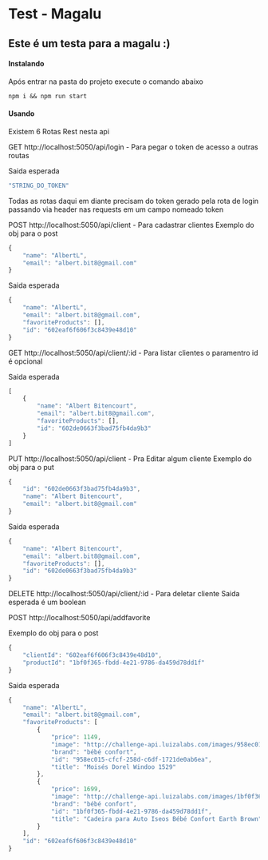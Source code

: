 # Test - Magalu

## Este é um testa para a magalu :)

#### Instalando

Após entrar na pasta do projeto execute o comando abaixo

`npm i && npm run start`

#### Usando

Existem 6 Rotas Rest nesta api

GET http://localhost:5050/api/login - Para pegar o token de acesso a outras routas

Saida esperada
```js 
"STRING_DO_TOKEN"
```

Todas as rotas daqui em diante precisam do token gerado pela rota de login passando via header nas requests em um campo nomeado token

POST http://localhost:5050/api/client - Para cadastrar clientes
Exemplo do obj para o post 
```js 
{
    "name": "AlbertL",
    "email": "albert.bit8@gmail.com"
}
```

Saida esperada
```js 
{
    "name": "AlbertL",
    "email": "albert.bit8@gmail.com",
    "favoriteProducts": [],
    "id": "602eaf6f606f3c8439e48d10"
}
```


GET http://localhost:5050/api/client/:id - Para listar clientes o paramentro id é opcional 


Saida esperada
```js 
[
    {
        "name": "Albert Bitencourt",
        "email": "albert.bit8@gmail.com",
        "favoriteProducts": [],
        "id": "602de0663f3bad75fb4da9b3"
    }
]
```

PUT http://localhost:5050/api/client - Pra Editar algum cliente
Exemplo do obj para o put 
```js 
{
    "id": "602de0663f3bad75fb4da9b3",
    "name": "Albert Bitencourt",
    "email": "albert.bit8@gmail.com"
}
```
Saida esperada
```js 
{
    "name": "Albert Bitencourt",
    "email": "albert.bit8@gmail.com",
    "favoriteProducts": [],
    "id": "602de0663f3bad75fb4da9b3"
}
```


DELETE http://localhost:5050/api/client/:id - Para deletar cliente
Saida esperada é um boolean

POST http://localhost:5050/api/addfavorite

Exemplo do obj para o post 
```js 
{  
    "clientId": "602eaf6f606f3c8439e48d10",
    "productId": "1bf0f365-fbdd-4e21-9786-da459d78dd1f"
}
```

Saida esperada
```js 
{
    "name": "AlbertL",
    "email": "albert.bit8@gmail.com",
    "favoriteProducts": [
        {
            "price": 1149,
            "image": "http://challenge-api.luizalabs.com/images/958ec015-cfcf-258d-c6df-1721de0ab6ea.jpg",
            "brand": "bébé confort",
            "id": "958ec015-cfcf-258d-c6df-1721de0ab6ea",
            "title": "Moisés Dorel Windoo 1529"
        },
        {
            "price": 1699,
            "image": "http://challenge-api.luizalabs.com/images/1bf0f365-fbdd-4e21-9786-da459d78dd1f.jpg",
            "brand": "bébé confort",
            "id": "1bf0f365-fbdd-4e21-9786-da459d78dd1f",
            "title": "Cadeira para Auto Iseos Bébé Confort Earth Brown"
        }
    ],
    "id": "602eaf6f606f3c8439e48d10"
}
```
